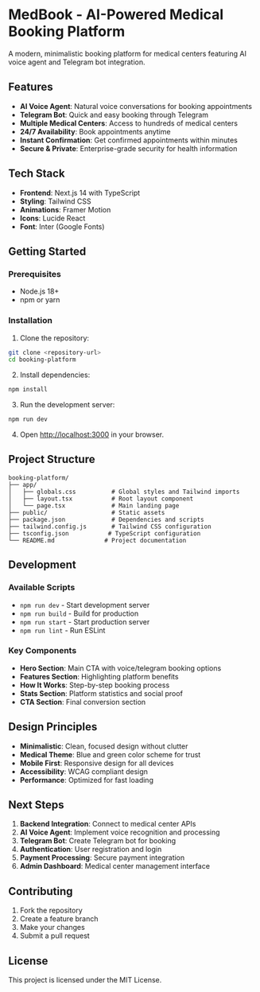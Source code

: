 # MedBook - AI-Powered Medical Booking Platform

A modern, minimalistic booking platform for medical centers featuring AI voice agent and Telegram bot integration.

## Features

- **AI Voice Agent**: Natural voice conversations for booking appointments
- **Telegram Bot**: Quick and easy booking through Telegram
- **Multiple Medical Centers**: Access to hundreds of medical centers
- **24/7 Availability**: Book appointments anytime
- **Instant Confirmation**: Get confirmed appointments within minutes
- **Secure & Private**: Enterprise-grade security for health information

## Tech Stack

- **Frontend**: Next.js 14 with TypeScript
- **Styling**: Tailwind CSS
- **Animations**: Framer Motion
- **Icons**: Lucide React
- **Font**: Inter (Google Fonts)

## Getting Started

### Prerequisites

- Node.js 18+ 
- npm or yarn

### Installation

1. Clone the repository:
```bash
git clone <repository-url>
cd booking-platform
```

2. Install dependencies:
```bash
npm install
```

3. Run the development server:
```bash
npm run dev
```

4. Open [http://localhost:3000](http://localhost:3000) in your browser.

## Project Structure

```
booking-platform/
├── app/
│   ├── globals.css          # Global styles and Tailwind imports
│   ├── layout.tsx           # Root layout component
│   └── page.tsx             # Main landing page
├── public/                  # Static assets
├── package.json             # Dependencies and scripts
├── tailwind.config.js       # Tailwind CSS configuration
├── tsconfig.json           # TypeScript configuration
└── README.md              # Project documentation
```

## Development

### Available Scripts

- `npm run dev` - Start development server
- `npm run build` - Build for production
- `npm run start` - Start production server
- `npm run lint` - Run ESLint

### Key Components

- **Hero Section**: Main CTA with voice/telegram booking options
- **Features Section**: Highlighting platform benefits
- **How It Works**: Step-by-step booking process
- **Stats Section**: Platform statistics and social proof
- **CTA Section**: Final conversion section

## Design Principles

- **Minimalistic**: Clean, focused design without clutter
- **Medical Theme**: Blue and green color scheme for trust
- **Mobile First**: Responsive design for all devices
- **Accessibility**: WCAG compliant design
- **Performance**: Optimized for fast loading

## Next Steps

1. **Backend Integration**: Connect to medical center APIs
2. **AI Voice Agent**: Implement voice recognition and processing
3. **Telegram Bot**: Create Telegram bot for booking
4. **Authentication**: User registration and login
5. **Payment Processing**: Secure payment integration
6. **Admin Dashboard**: Medical center management interface

## Contributing

1. Fork the repository
2. Create a feature branch
3. Make your changes
4. Submit a pull request

## License

This project is licensed under the MIT License. 